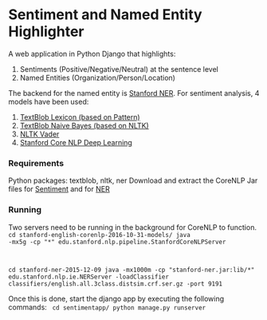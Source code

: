 # Sentiment and Named Entity Highlighter
A web application in Python Django that highlights:

1. Sentiments (Positive/Negative/Neutral) at the sentence level  
2. Named Entities (Organization/Person/Location)

The backend for the named entity is <a href="http://stanfordnlp.github.io/CoreNLP/ner.html">Stanford NER</a>.
For sentiment analysis, 4 models have been used:

1. <a href="http://textblob.readthedocs.io/en/dev/advanced_usage.html#sentiment-analyzers">TextBlob Lexicon (based on Pattern)</a>
2. <a href="http://textblob.readthedocs.io/en/dev/advanced_usage.html#sentiment-analyzers">TextBlob Naive Bayes (based on NLTK)</a>
3. <a href="http://www.nltk.org/api/nltk.sentiment.html">NLTK Vader</a> 
4. <a href="http://nlp.stanford.edu/sentiment/"> Stanford Core NLP Deep Learning </a>

### Requirements
Python packages: textblob, nltk, ner 
Download and extract the CoreNLP Jar files for <a href="http://nlp.stanford.edu/software/stanford-english-corenlp-2016-10-31-models.jar"> Sentiment</a> and for <a href="http://nlp.stanford.edu/software/stanford-ner-2015-12-09.zip">NER</a>

### Running
Two servers need to be running in the background for CoreNLP to function. 
<code>
cd stanford-english-corenlp-2016-10-31-models/
java -mx5g -cp "*" edu.stanford.nlp.pipeline.StanfordCoreNLPServer 

cd stanford-ner-2015-12-09
java -mx1000m -cp "stanford-ner.jar:lib/*" edu.stanford.nlp.ie.NERServer -loadClassifier classifiers/english.all.3class.distsim.crf.ser.gz -port 9191
</code>

Once this is done, start the django app by executing the following commands:
<code>
cd sentimentapp/
python manage.py runserver
</code>

